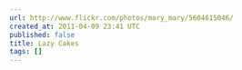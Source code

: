 ```yaml
---
url: http://www.flickr.com/photos/mary_mary/5604615046/
created_at: 2011-04-09 23:41 UTC
published: false
title: Lazy Cakes
tags: []
---
```



